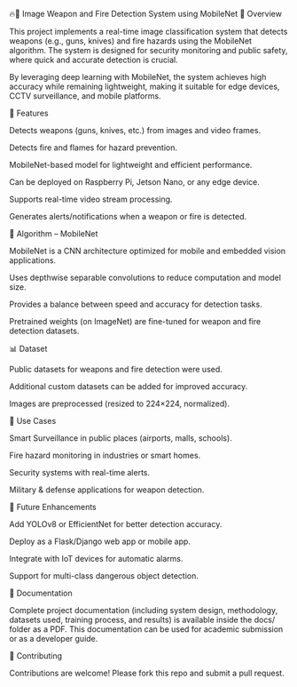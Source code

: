 🔥🔫 Image Weapon and Fire Detection System using MobileNet
📌 Overview

This project implements a real-time image classification system that detects weapons (e.g., guns, knives) and fire hazards using the MobileNet algorithm. The system is designed for security monitoring and public safety, where quick and accurate detection is crucial.

By leveraging deep learning with MobileNet, the system achieves high accuracy while remaining lightweight, making it suitable for edge devices, CCTV surveillance, and mobile platforms.

🚀 Features

Detects weapons (guns, knives, etc.) from images and video frames.

Detects fire and flames for hazard prevention.

MobileNet-based model for lightweight and efficient performance.

Can be deployed on Raspberry Pi, Jetson Nano, or any edge device.

Supports real-time video stream processing.

Generates alerts/notifications when a weapon or fire is detected.

🧠 Algorithm – MobileNet

MobileNet is a CNN architecture optimized for mobile and embedded vision applications.

Uses depthwise separable convolutions to reduce computation and model size.

Provides a balance between speed and accuracy for detection tasks.

Pretrained weights (on ImageNet) are fine-tuned for weapon and fire detection datasets.

📊 Dataset

Public datasets for weapons and fire detection were used.

Additional custom datasets can be added for improved accuracy.

Images are preprocessed (resized to 224×224, normalized).

📌 Use Cases

Smart Surveillance in public places (airports, malls, schools).

Fire hazard monitoring in industries or smart homes.

Security systems with real-time alerts.

Military & defense applications for weapon detection.

🔮 Future Enhancements

Add YOLOv8 or EfficientNet for better detection accuracy.

Deploy as a Flask/Django web app or mobile app.

Integrate with IoT devices for automatic alarms.

Support for multi-class dangerous object detection.

📖 Documentation

Complete project documentation (including system design, methodology, datasets used, training process, and results) is available inside the docs/ folder as a PDF.
This documentation can be used for academic submission or as a developer guide.

🤝 Contributing

Contributions are welcome! Please fork this repo and submit a pull request.
